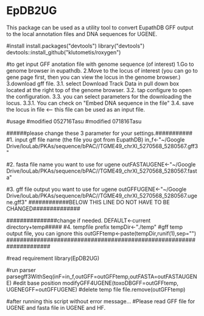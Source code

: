# EpDB2UG

This package can be used as a utility tool to convert EupathDB GFF output to the local annotation files and DNA sequences for UGENE.

#install
install.packages("devtools")
library("devtools")
devtools::install_github("klutometis/roxygen")

#to get input GFF anotation file with genome sequence (of interest)
1.Go to genome browser in eupathdb.
2.Move to the locus of interest (you can go to gene page first, then you can view the locus in the genome browser.)
3.download gff file.
  3.1. select Download Track Data in pull down box located at the right top of the genome browser.
  3.2. tap configure to open the configuration.
  3.3. you can select parameters for the downloading the locus.
    3.3.1. You can check on "Embed DNA sequence in the file"
  3.4. save the locus in file <-- this file can be used as an input file.

#usage
#modified 052716Tasu
#modified 071816Tasu

######please change these 3 parameter for your settings.###########
#1.   input gff file name (the file you got from EupathDB)
in_f<-"~/Google Drive/louLab/PKAs/sequence/bPAC//TGME49_chrXI_5270568_5280567.gff3"

#2.   fasta file name you want to use for ugene
outFASTAUGENE<-"~/Google Drive/louLab/PKAs/sequence/bPAC//TGME49_chrXI_5270568_5280567.fasta"

#3.   gff file output you want to use for ugene
outGFFUGENE<-"~/Google Drive/louLab/PKAs/sequence/bPAC//TGME49_chrXI_5270568_5280567.ugene.gff3"
############BELOW THIS LINE DO NOT HAVE TO BE CHANGED##############


###############change if needed. DEFAULT<-current directory+temp#####
#4. tempfile prefix
tempDir<-"./temp"
#gff temp output file, you can ignore this
outGFFtemp<-paste(tempDir,runif(1),sep="")
#####################################################################

#read requirement
library(EpDB2UG)

#run parser
parsegff3WithSeq(inF=in_f,outGFF=outGFFtemp,outFASTA=outFASTAUGENE)
#edit base position
modifyGFF4UGENE(toxoDBGFF=outGFFtemp, UGENEGFF=outGFFUGENE)
#delete temp file
file.remove(outGFFtemp)

#after running this script without error message...
#Please read GFF file for UGENE and fasta file in UGENE and HF.
